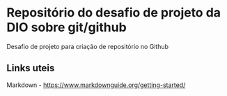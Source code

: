 # Repositório do desafio de projeto da DIO sobre git/github
Desafio de projeto para criação de repositório no Github

## Links uteis
Markdown - https://www.markdownguide.org/getting-started/ 
